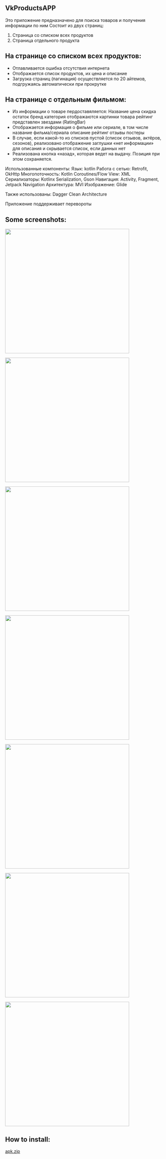 VkProductsAPP
-
Это приложение предназначено для поиска товаров и получения информации по ним
Состоит из двух страниц:

1. Страница со списком всех продуктов
2. Страница отдельного продукта

На странице со списком всех продуктов:
- 

- Отлавливается ошибка отсутствия интернета
- Отображается список продуктов, их цена и описание
- Загрузка страниц (пагинация) осуществляется по 20 айтемов, подгружаясь автоматически при прокрутке

На странице с отдельным фильмом:
-

- Из информации о товаре пердоставяляется: 
      Название
      цена
      скидка
      остаток
      бренд
      категория
      отображаются картинки товара
      рейтинг представлен звездами (RatingBar)
- Отображается информация о фильме или сериале, в том числе
  название фильма/сериала
  описание
  рейтинг
  отзывы
  постеры
- В случае, если какой-то из списков пустой (список отзывов, актёров, сезонов), реализовано
  отображение заглушки «нет информации» для описания и скрывается список, если данных нет
- Реализована кнопка «назад», которая ведет на выдачу. Позиция при этом сохраняется.

Использованные компоненты:
Язык: kotlin
Работа с сетью: Retrofit, OkHttp
Многопоточность: Kotlin Coroutines/Flow
View: XML
Сериализаторы: Kotlinx Serialization, Gson
Навигация: Activity, Fragment, Jetpack Navigation
Архитектура: MVI
Изображение: Glide

Также использованы:
Dagger
Clean Architecture

Приложение поддерживает перевороты

Some screenshots:
-
<img align="center" src="https://github.com/ParsifalRU/VkProductsApp/assets/109204462/0ac9ccd5-0b38-4ee2-a247-17a9bb1b3217.png" height="400" /></a>

<img align="center" src="https://github.com/ParsifalRU/VkProductsApp/assets/109204462/42a37de2-0264-4ece-bbff-327900f91efd" height="400" /></a>

<img align="center" src="https://github.com/ParsifalRU/VkProductsApp/assets/109204462/7bb5134e-7ae5-4725-8a7a-3ece690578ff.png" height="400" /></a>

<img align="center" src="https://github.com/ParsifalRU/VkProductsApp/assets/109204462/e4ab5c96-a3cd-44f9-a247-f86ef75fef2e.png" height="400" /></a>

<img align="center" src="https://github.com/ParsifalRU/VkProductsApp/assets/109204462/1d57d95a-940b-47b9-ab61-04c77299053b.png" height="400" /></a>

<img align="center" src="https://github.com/ParsifalRU/VkProductsApp/assets/109204462/31cc0301-baa0-4612-adce-9ec77ac7b8e6.png" height="400" /></a>

<img align="center" src="https://github.com/ParsifalRU/VkProductsApp/assets/109204462/13ee81fd-20a9-4c13-9be5-95521a6e5dff.png" height="400" /></a>

How to install:
-
[apk.zip](https://github.com/ParsifalRU/VkProductsApp/files/15254003/apk.zip)
